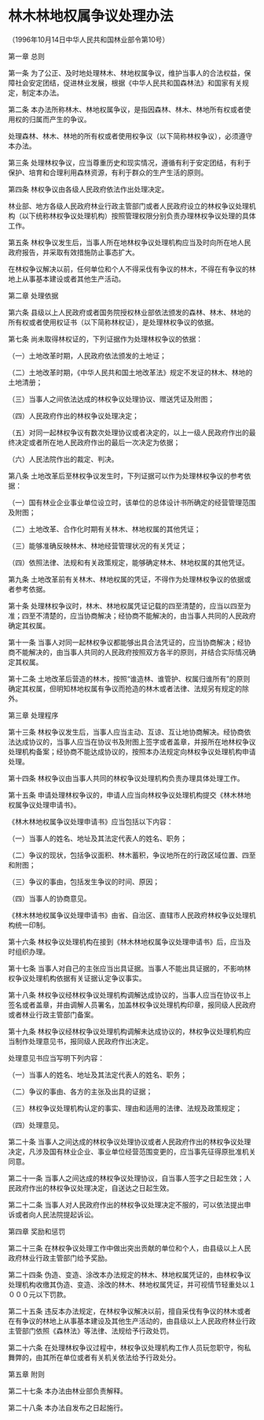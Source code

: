 # 林木林地权属争议处理办法

（1996年10月14日中华人民共和国林业部令第10号）

第一章 总则

第一条 为了公正、及时地处理林木、林地权属争议，维护当事人的合法权益，保障社会安定团结，促进林业发展，根据《中华人民共和国森林法》和国家有关规定，制定本办法。 

第二条 本办法所称林木、林地权属争议，是指因森林、林木、林地所有权或者使用权的归属而产生的争议。 

处理森林、林木、林地的所有权或者使用权争议（以下简称林权争议），必须遵守本办法。 

第三条 处理林权争议，应当尊重历史和现实情况，遵循有利于安定团结，有利于保护、培育和合理利用森林资源，有利于群众的生产生活的原则。 

第四条 林权争议由各级人民政府依法作出处理决定。 

林业部、地方各级人民政府林业行政主管部门或者人民政府设立的林权争议处理机构（以下统称林权争议处理机构）按照管理权限分别负责办理林权争议处理的具体工作。 

第五条 林权争议发生后，当事人所在地林权争议处理机构应当及时向所在地人民政府报告，并采取有效措施防止事态扩大。 

在林权争议解决以前，任何单位和个人不得采伐有争议的林木，不得在有争议的林地上从事基本建设或者其他生产活动。

第二章 处理依据

第六条 县级以上人民政府或者国务院授权林业部依法颁发的森林、林木、林地的所有权或者使用权证书（以下简称林权证），是处理林权争议的依据。 

第七条 尚未取得林权证的，下列证据作为处理林权争议的依据： 

（一）土地改革时期，人民政府依法颁发的土地证； 

（二）土地改革时期，《中华人民共和国土地改革法》规定不发证的林木、林地的土地清册； 

（三）当事人之间依法达成的林权争议处理协议、赠送凭证及附图； 

（四）人民政府作出的林权争议处理决定； 

（五）对同一起林权争议有数次处理协议或者决定的，以上一级人民政府作出的最终决定或者所在地人民政府作出的最后一次决定为依据； 

（六）人民法院作出的裁定、判决。 

第八条 土地改革后至林权争议发生时，下列证据可以作为处理林权争议的参考依据： 

（一）国有林业企业事业单位设立时，该单位的总体设计书所确定的经营管理范围及附图； 

（二）土地改革、合作化时期有关林木、林地权属的其他凭证； 

（三）能够准确反映林木、林地经营管理状况的有关凭证； 

（四）依照法律、法规和有关政策规定，能够确定林木、林地权属的其他凭证。 

第九条 土地改革前有关林木、林地权属的凭证，不得作为处理林权争议的依据或者参考依据。 

第十条 处理林权争议时，林木、林地权属凭证记载的四至清楚的，应当以四至为准；四至不清楚的，应当协商解决；经协商不能解决的，由当事人共同的人民政府确定其权属。 

第十一条 当事人对同一起林权争议都能够出具合法凭证的，应当协商解决；经协商不能解决的，由当事人共同的人民政府按照双方各半的原则，并结合实际情况确定其权属。 

第十二条 土地改革后营造的林木，按照“谁造林、谁管护、权属归谁所有”的原则确定其权属，但明知林地权属有争议而抢造的林木或者法律、法规另有规定的除外。

第三章 处理程序

第十三条 林权争议发生后，当事人应当主动、互谅、互让地协商解决。经协商依法达成协议的，当事人应当在协议书及附图上签字或者盖章，并报所在地林权争议处理机构备案；经协商不能达成协议的，按照本办法规定向林权争议处理机构申请处理。 

第十四条 林权争议由当事人共同的林权争议处理机构负责办理具体处理工作。 

第十五条 申请处理林权争议的，申请人应当向林权争议处理机构提交《林木林地权属争议处理申请书》。 

《林木林地权属争议处理申请书》应当包括以下内容： 

（一）当事人的姓名、地址及其法定代表人的姓名、职务； 

（二）争议的现状，包括争议面积、林木蓄积，争议地所在的行政区域位置、四至和附图； 

（三）争议的事由，包括发生争议的时间、原因； 

（四）当事人的协商意见。 

《林木林地权属争议处理申请书》由省、自治区、直辖市人民政府林权争议处理机构统一印制。 

第十六条 林权争议处理机构在接到《林木林地权属争议处理申请书》后，应当及时组织办理。 

第十七条 当事人对自己的主张应当出具证据。当事人不能出具证据的，不影响林权争议处理机构依据有关证据认定争议事实。 

第十八条 林权争议经林权争议处理机构调解达成协议的，当事人应当在协议书上签名或者盖章，并由调解人员署名，加盖林权争议处理机构印章，报同级人民政府或者林业行政主管部门备案。 

第十九条 林权争议经林权争议处理机构调解未达成协议的，林权争议处理机构应当制作处理意见书，报同级人民政府作出决定。 

处理意见书应当写明下列内容： 

（一）当事人的姓名、地址及其法定代表人的姓名、职务； 

（二）争议的事由、各方的主张及出具的证据； 

（三）林权争议处理机构认定的事实、理由和适用的法律、法规及政策规定； 

（四）处理意见。 

第二十条 当事人之间达成的林权争议处理协议或者人民政府作出的林权争议处理决定，凡涉及国有林业企业、事业单位经营范围变更的，应当事先征得原批准机关同意。 

第二十一条 当事人之间达成的林权争议处理协议，自当事人签字之日起生效；人民政府作出的林权争议处理决定，自送达之日起生效。 

第二十二条 当事人对人民政府作出的林权争议处理决定不服的，可以依法提出申诉或者向人民法院提起诉讼。

第四章 奖励和惩罚

第二十三条 在林权争议处理工作中做出突出贡献的单位和个人，由县级以上人民政府林业行政主管部门给予奖励。 

第二十四条 伪造、变造、涂改本办法规定的林木、林地权属凭证的，由林权争议处理机构收缴其伪造、变造、涂改的林木、林地权属凭证，并可视情节轻重处以１０００元以下罚款。 

第二十五条 违反本办法规定，在林权争议解决以前，擅自采伐有争议的林木或者在有争议的林地上从事基本建设及其他生产活动的，由县级以上人民政府林业行政主管部门依照《森林法》等法律、法规给予行政处罚。 

第二十六条 在处理林权争议过程中，林权争议处理机构工作人员玩忽职守，徇私舞弊的，由其所在单位或者有关机关依法给予行政处分。

第五章 附则

第二十七条 本办法由林业部负责解释。 

第二十八条 本办法自发布之日起施行。